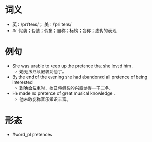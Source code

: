 # 词义
- 英：/prɪˈtens/； 美：/ˈpriːtens/
- #n 假装；伪装；假象；自称；标榜；妄称；虚伪的表现
# 例句
- She was unable to keep up the pretence that she loved him .
	- 她无法继续假装爱他了。
- By the end of the evening she had abandoned all pretence of being interested .
	- 到晚会结束时，她已将假装的兴趣抛得一干二净。
- He made no pretence of great musical knowledge .
	- 他未敢妄称音乐知识丰富。
# 形态
- #word_pl pretences
